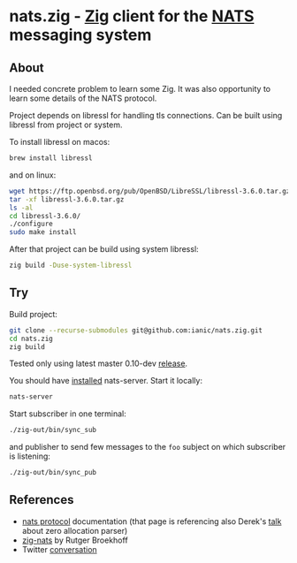 # nats.zig - [Zig](https://ziglang.org/) client for the [NATS](https://nats.io) messaging system

## About

I needed concrete problem to learn some Zig. It was also opportunity to learn some details of the NATS protocol.

<!--
NATS protocol [Parser](src/Parser.zig) is pretty much complete. Does not handle message headers but other operations sent by server: INFO, MSG, OK, ERR, PING, PONG are implemented, modeled on Go implementation, covered by tests. 

The rest of the project, [Conn](src/conn.zig) is just bare minimum to get the connection to the NATS server and be able to publish/subscribe. It connects to the local NATS server, without any authentication, handles info/connect handshake, responds to the pongs and provides interface to publish and subscribe.   

I started with the evented version but the switched to the threaded. Zig is currently more complete there, event loop is still in the early sage.   
Conn creates separate thread for reading from the TCP connection and parsing incoming bytes into operations. The rest is handled in the main thread. Those threads are connected by the [RingBuffer](src/RingBuffer.zig) in which parser writes operations and Conn reads from it. 
-->

Project depends on libressl for handling tls connections. Can be built using libressl from project or system. 

To install libressl on macos:

``` sh
brew install libressl
```
and on linux: 

``` sh
wget https://ftp.openbsd.org/pub/OpenBSD/LibreSSL/libressl-3.6.0.tar.gz
tar -xf libressl-3.6.0.tar.gz
ls -al
cd libressl-3.6.0/
./configure
sudo make install
```

After that project can be build using system libressl:

``` sh
zig build -Duse-system-libressl 
```

## Try

Build project:

``` sh
git clone --recurse-submodules git@github.com:ianic/nats.zig.git
cd nats.zig
zig build
```
Tested only using latest master 0.10-dev [release](https://ziglang.org/download/).

You should have [installed](https://docs.nats.io/running-a-nats-service/introduction/installation) nats-server. Start it locally:

``` sh
nats-server
```
Start subscriber in one terminal:

``` sh
./zig-out/bin/sync_sub
```
and publisher to send few messages to the `foo` subject on which subscriber is listening:

``` sh
./zig-out/bin/sync_pub
```

<!--
Or run test binary which both subscribes and publishes to the `test` subject:
``` sh
./zig-out/bin/test
```


<!--
## Usage

``` zig
const nats = @import("nats");

// establish nats connection
var nc = try nats.connect(alloc);
defer nc.deinit();

// publish buf to the foo subject
try nc.publish("foo", buf); 

// subscribe
var sid = try nc.subscribe("foo");

// consume messages 
while (nc.read()) |msg| {
    // ...handle message
    msg.deinit(alloc);
}

// unsubscribe
try nc.unsubscribe(sid);
    
```
-->

## References

* [nats protocol](https://docs.nats.io/reference/reference-protocols/nats-protocol) documentation (that page is referencing also Derek's [talk](https://www.youtube.com/watch?v=ylRKac5kSOk&t=646s) about zero allocation parser)  
* [zig-nats](https://github.com/rutgerbrf/zig-nats) by Rutger Broekhoff   
* Twitter [conversation](https://mobile.twitter.com/derekcollison/status/1410600465302052870)  




